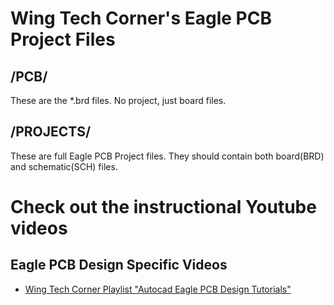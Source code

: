 # Wing Tech Corner's Eagle PCB Project Files

## /PCB/

These are the \*.brd files. No project, just board files.

## /PROJECTS/

These are full Eagle PCB Project files. They should contain both board(BRD) and schematic(SCH) files.


# Check out the instructional Youtube videos

## Eagle PCB Design Specific Videos

* [Wing Tech Corner Playlist "Autocad Eagle PCB Design Tutorials"](https://www.youtube.com/watch?v=AjLmpPawj-8&list=PLzms2QyXnOiWSlriTBIKVHWF6xqak-NcL)

